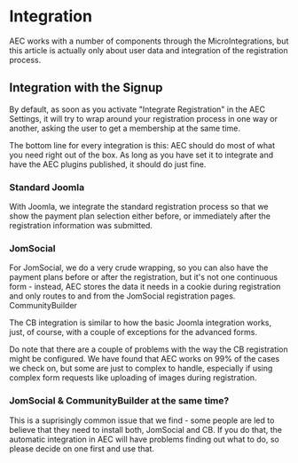 # Integration

AEC works with a number of components through the MicroIntegrations, but this article is actually only about user data and integration of the registration process.

## Integration with the Signup

By default, as soon as you activate "Integrate Registration" in the AEC Settings, it will try to wrap around your registration process in one way or another, asking the user to get a membership at the same time.

The bottom line for every integration is this: AEC should do most of what you need right out of the box. As long as you have set it to integrate and have the AEC plugins published, it should do just fine.

### Standard Joomla

With Joomla, we integrate the standard registration process so that we show the payment plan selection either before, or immediately after the registration information was submitted.

### JomSocial

For JomSocial, we do a very crude wrapping, so you can also have the payment plans before or after the registration, but it's not one continuous form - instead, AEC stores the data it needs in a cookie during registration and only routes to and from the JomSocial registration pages.
CommunityBuilder

The CB integration is similar to how the basic Joomla integration works, just, of course, with a couple of exceptions for the advanced forms.

Do note that there are a couple of problems with the way the CB registration might be configured. We have found that AEC works on 99% of the cases we check on, but some are just to complex to handle, especially if using complex form requests like uploading of images during registration.

### JomSocial & CommunityBuilder at the same time?

This is a suprisingly common issue that we find - some people are led to believe that they need to install both, JomSocial and CB. If you do that, the automatic integration in AEC will have problems finding out what to do, so please decide on one first and use that.
